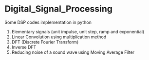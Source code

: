 # Digital_Signal_Processing
Some DSP codes implementation in python

1. Elementary signals (unit impulse, unit step, ramp and exponential)
2. Linear Convolution using multiplication method
3. DFT (Discrete Fourier Transform)
4. Inverse DFT
5. Reducing noise of a sound wave using Moving Average Filter
